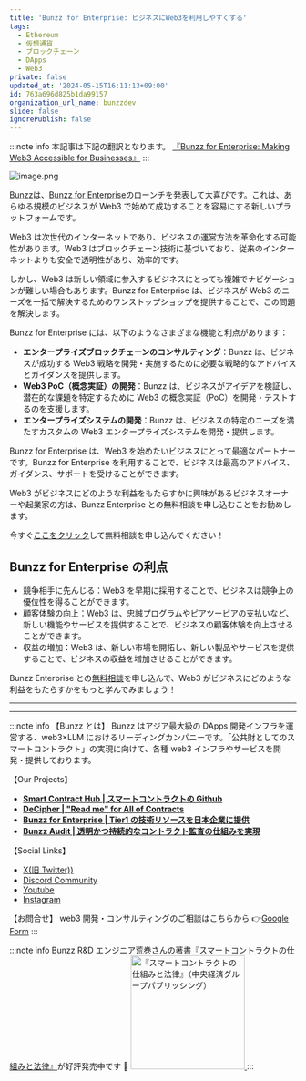 ```yaml
---
title: 'Bunzz for Enterprise: ビジネスにWeb3を利用しやすくする'
tags:
  - Ethereum
  - 仮想通貨
  - ブロックチェーン
  - DApps
  - Web3
private: false
updated_at: '2024-05-15T16:11:13+09:00'
id: 763a696d825b1da99157
organization_url_name: bunzzdev
slide: false
ignorePublish: false
---
```

:::note info
本記事は下記の翻訳となります。
[『Bunzz for Enterprise: Making Web3 Accessible for Businesses』](https://medium.com/@bunzzdev/bunzz-for-enterprise-making-web3-accessible-for-businesses-e86cbae86515)
:::

![image.png](https://qiita-image-store.s3.ap-northeast-1.amazonaws.com/0/438597/7b7f1e45-001c-ce43-7612-b35edaf410ac.png)

[Bunzz](http://bunzz.dev/)は、[Bunzz for Enterprise](https://enterprise.bunzz.dev/en)のローンチを発表して大喜びです。これは、あらゆる規模のビジネスが Web3 で始めて成功することを容易にする新しいプラットフォームです。

Web3 は次世代のインターネットであり、ビジネスの運営方法を革命化する可能性があります。Web3 はブロックチェーン技術に基づいており、従来のインターネットよりも安全で透明性があり、効率的です。

しかし、Web3 は新しい領域に参入するビジネスにとっても複雑でナビゲーションが難しい場合もあります。Bunzz for Enterprise は、ビジネスが Web3 のニーズを一括で解決するためのワンストップショップを提供することで、この問題を解決します。

Bunzz for Enterprise には、以下のようなさまざまな機能と利点があります：

- **エンタープライズブロックチェーンのコンサルティング**：Bunzz は、ビジネスが成功する Web3 戦略を開発・実施するために必要な戦略的なアドバイスとガイダンスを提供します。
- **Web3 PoC（概念実証）の開発**：Bunzz は、ビジネスがアイデアを検証し、潜在的な課題を特定するために Web3 の概念実証（PoC）を開発・テストするのを支援します。
- **エンタープライズシステムの開発**：Bunzz は、ビジネスの特定のニーズを満たすカスタムの Web3 エンタープライズシステムを開発・提供します。

Bunzz for Enterprise は、Web3 を始めたいビジネスにとって最適なパートナーです。Bunzz for Enterprise を利用することで、ビジネスは最高のアドバイス、ガイダンス、サポートを受けることができます。

Web3 がビジネスにどのような利益をもたらすかに興味があるビジネスオーナーや起業家の方は、Bunzz Enterprise との無料相談を申し込むことをお勧めします。

今すぐ[ここをクリック](https://enterprise.bunzz.dev/en)して無料相談を申し込んでください！

## Bunzz for Enterprise の利点

- 競争相手に先んじる：Web3 を早期に採用することで、ビジネスは競争上の優位性を得ることができます。
- 顧客体験の向上：Web3 は、忠誠プログラムやピアツーピアの支払いなど、新しい機能やサービスを提供することで、ビジネスの顧客体験を向上させることができます。
- 収益の増加：Web3 は、新しい市場を開拓し、新しい製品やサービスを提供することで、ビジネスの収益を増加させることができます。

Bunzz Enterprise との[無料相談](https://enterprise.bunzz.dev/en)を申し込んで、Web3 がビジネスにどのような利益をもたらすかをもっと学んでみましょう！

---

---

:::note info
【Bunzz とは】
Bunzz はアジア最大級の DApps 開発インフラを運営する、web3×LLM におけるリーディングカンパニーです。「公共財としてのスマートコントラクト」の実現に向けて、各種 web3 インフラやサービスを開発・提供しております。

【Our Projects】

- **[Smart Contract Hub | スマートコントラクトの Github](https://www.bunzz.dev/)**
- **[DeCipher | "Read me" for All of Contracts](https://www.bunzz.dev/decipher)**
- **[Bunzz for Enterprise | Tier1 の技術リソースを日本企業に提供](https://enterprise.bunzz.dev/ja)**
- **[Bunzz Audit | 透明かつ持続的なコントラクト監査の仕組みを実現](hhttps://www.bunzz.dev/audit)**

【Social Links】

- [X(旧 Twitter))](https://twitter.com/BunzzDev)
- [Discord Community](https://t.co/6hHgssJdvW)
- [Youtube](https://www.youtube.com/@bunzzdev)
- [Instagram](https://www.instagram.com/bunzzdev/)

【お問合せ】
web3 開発・コンサルティングのご相談はこちらから 👉[Google Form](https://forms.gle/4tgQjWSw2MMMZW6E6)
:::

:::note info
Bunzz R&D エンジニア荒巻さんの著書[『スマートコントラクトの仕組みと法律』](https://amzn.to/3V03sNH)が好評発売中です 📕
<a href="https://amzn.to/3V03sNH" rel="nofollow" referrerpolicy="no-referrer-when-downgrade">
<img
    src="https://m.media-amazon.com/images/I/81wopoZ1K4L._SY522_.jpg"
    alt="『スマートコントラクトの仕組みと法律』（中央経済グループパブリッシング）"
    width="200px"
    height="auto"
    Style="border: 0px;"
  />
</a>
:::
